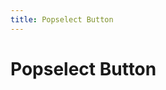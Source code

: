 ```yaml
---
title: Popselect Button
---
```


# Popselect Button

<CategoryDesc category="PopselectButton" />

<br />

<ComponentPreviewGroup
  category="PopselectButton"
  :components="[
    { name: 'Base', title: '基础用法' },
    { name: 'Searchable', title: '内部查询' }
  ]"
/>
